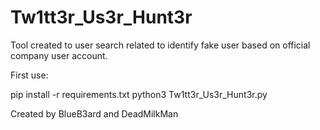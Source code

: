 # Tw1tt3r_Us3r_Hunt3r


Tool created to user search related to identify fake user based on official company user account. 


First use: 

  pip install -r requirements.txt
  python3 Tw1tt3r_Us3r_Hunt3r.py
  
Created by BlueB3ard and DeadMilkMan
